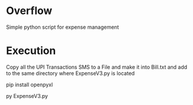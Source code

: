 # Overflow
Simple python script for expense management


# Execution
Copy all the UPI Transactions SMS to a File and make it into Bill.txt and add to the same directory where ExpenseV3.py is located

pip install openpyxl

py ExpenseV3.py